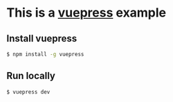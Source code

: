 # This is a [vuepress](https://vuepress.vuejs.org/) example

## Install vuepress
``` bash
$ npm install -g vuepress
```

## Run locally
``` bash
$ vuepress dev
```

<hi />